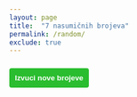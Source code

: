```yaml
---
layout: page
title:  "7 nasumičnih brojeva"
permalink: /random/
exclude: true
---
```


<style>

#numbers li {
    display:inline;
    list-style: none;
    margin: 2em;
    font-size: 20px;
    font-weight: bolder;
}

#submit{
    color: white;
    background-color: rgb(42, 189, 47);
    margin-top: 10px;
    padding: 10px;
    border-radius: 4px;
    border: none;
    font-weight: bold;
}

</style>

<div>
    <ul id="numbers"></ul>
</div>

<input id="submit" type="button" value="Izvuci nove brojeve" onclick="load()">

<script>

load();

function load(){

    var array = [];
    
    for(var i = 1; i <= 35; i++){
        array.push(i);
    }
    
    function shuffle(array) {
      var currentIndex = array.length, temporaryValue, randomIndex;
    
      while (0 !== currentIndex) {
    
        randomIndex = Math.floor(Math.random() * currentIndex);
        currentIndex -= 1;
    
        temporaryValue = array[currentIndex];
        array[currentIndex] = array[randomIndex];
        array[randomIndex] = temporaryValue;
      }
    
      return array;
    }
    
    shuffle(array);
    
    var numbers = [];
    
    for(var i = 0; i < 7; i++){
        numbers.push(array[i]);
    }
    
    for(var i = 0; i < 6; i++){
        for(var j = i+1; j < 7; j++){
            if(numbers[i] > numbers[j]){
                var temp = numbers[i];
                numbers[i] = numbers[j];
                numbers[j] = temp;
            }
        }
    }
    
    var field = document.getElementById('numbers');
    field.innerHTML = "";
    
    for(var i = 0; i < 7; i++){
        var number = document.createElement('li');
        number.innerHTML = numbers[i];
        field.appendChild(number);
    }
}


</script>